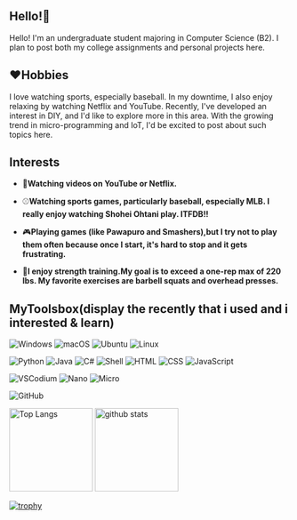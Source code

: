 ## Hello!👋

Hello! I'm an undergraduate student majoring in Computer Science (B2). I plan to post both my college assignments and personal projects here.

## ❤️Hobbies

I love watching sports, especially baseball. In my downtime, I also enjoy relaxing by watching Netflix and YouTube. Recently, I've developed an interest in DIY, and I'd like to explore more in this area. With the growing trend in micro-programming and IoT, I'd be excited to post about such topics here.

## Interests
- 🎥**Watching videos on YouTube or Netflix.**
  
- ⚾️**Watching sports games, particularly baseball, especially MLB. I really enjoy watching Shohei Ohtani play. ITFDB!!**

- 🎮**Playing games (like Pawapuro and Smashers),but I try not to play them often because once I start, it's hard to stop and it gets frustrating.**
  
- 💪**I enjoy strength training.My goal is to exceed a one-rep max of 220 lbs. My favorite exercises are barbell squats and overhead presses.**

## MyToolsbox(display the recently that i used and i interested & learn)

![Windows](https://img.shields.io/badge/OS-Windows-blue?logo=windows&logoColor=white)
![macOS](https://img.shields.io/badge/OS-macOS-lightgray?logo=apple&logoColor=white)
![Ubuntu](https://img.shields.io/badge/OS-Ubuntu-E95420?logo=ubuntu&logoColor=white)
 ![Linux](https://img.shields.io/badge/OS-Linux-orange?logo=linux&logoColor=white)
 

 ![Python](https://img.shields.io/badge/Language-Python-yellow?logo=python&logoColor=white)
![Java](https://img.shields.io/badge/Language-Java-red?logo=java&logoColor=white)
![C#](https://img.shields.io/badge/Language-C%23-purple?logo=c-sharp&logoColor=white)
![Shell](https://img.shields.io/badge/Language-Shell-black?logo=gnu-bash&logoColor=white)
![HTML](https://img.shields.io/badge/Language-HTML-E34F26?logo=html5&logoColor=white)
 ![CSS](https://img.shields.io/badge/Language-CSS-1572B6?logo=css3&logoColor=white)
![JavaScript](https://img.shields.io/badge/Language-JavaScript-yellowgreen?logo=javascript&logoColor=white)



![VSCodium](https://img.shields.io/badge/Editor-VSCodium-007ACC?logo=visual-studio-code&logoColor=white)
![Nano](https://img.shields.io/badge/Editor-Nano-green?logo=nano&logoColor=white)
![Micro](https://img.shields.io/badge/Editor-Micro-blueviolet?logo=micro&logoColor=white)


![GitHub](https://img.shields.io/badge/Tool-GitHub-black?logo=github&logoColor=white)

<p align="left"> 
  <img alt="Top Langs" height="150px" src="https://github-readme-stats.vercel.app/api/top-langs/?username=chobidog&layout=compact&count_private=true&show_icons=true&theme=onedark" />
  <img alt="github stats" height="150px" src="https://github-readme-stats.vercel.app/api?username=m&count_private=true&show_icons=true&show_icons=true&theme=onedark" />
</p>

[![trophy](https://github-profile-trophy.vercel.app/?username=chobidog&theme=onedark&column=7
)](https://github.com/ryo-ma/github-profile-trophy)


<!--
**chobidog/chobidog** is a ✨ _special_ ✨ repository because its `README.md` (this file) appears on your GitHub profile.

Here are some ideas to get you started:

- 🔭 I’m currently working on ...
- 🌱 I’m currently learning ...
- 👯 I’m looking to collaborate on ...
- 🤔 I’m looking for help with ...
- 💬 Ask me about ...
- 📫 How to reach me: ...
- 😄 Pronouns: ...
- ⚡ Fun fact: ...
-->
